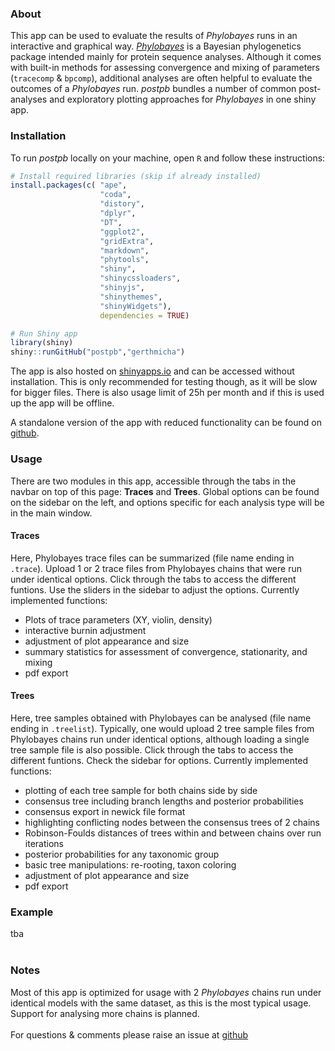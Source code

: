 ### About ###
This app can be used to evaluate the results of *Phylobayes* runs in an interactive and graphical way. [*Phylobayes*](http://www.atgc-montpellier.fr/phylobayes/) is a Bayesian phylogenetics package intended mainly for protein sequence analyses. Although it comes with built-in methods for assessing convergence and mixing of parameters (`tracecomp` & `bpcomp`), additional analyses are often helpful to evaluate the outcomes of a *Phylobayes* run. *postpb* bundles a number of common post-analyses and exploratory plotting approaches for *Phylobayes* in one shiny app.
<br>

### Installation ###
To run *postpb* locally on your machine, open `R` and follow these instructions: 

```R
# Install required libraries (skip if already installed)
install.packages(c( "ape",
                    "coda",
                    "distory",
                    "dplyr",
                    "DT",
                    "ggplot2",
                    "gridExtra",
                    "markdown",
                    "phytools",
                    "shiny",
                    "shinycssloaders",
                    "shinyjs",
                    "shinythemes",
                    "shinyWidgets"), 
                    dependencies = TRUE)

# Run Shiny app
library(shiny)
shiny::runGitHub("postpb","gerthmicha")
```

The app is also hosted on [shinyapps.io](https://gerthmicha.shinyapps.io/postpb/) and can be accessed without installation. This is only recommended for testing though, as it will be slow for bigger files. There is also usage limit of 25h per month and if this is used up the app will be offline.

A standalone version of the app with reduced functionality can be found on [github](https://github.com/gerthmicha/pbplot/README_rscript.md).
<br>

### Usage ###
There are two modules in this app, accessible through the tabs in the navbar on top of this page: **Traces** and **Trees**. Global options can be found on the sidebar on the left, and options specific for each analysis type will be in the main window. 

#### Traces ####
Here, Phylobayes trace files can be summarized (file name ending in `.trace`). Upload 1 or 2 trace files from Phylobayes chains that were run under identical options. Click through the tabs to access the different funtions. Use the sliders in the sidebar to adjust the options. Currently implemented functions:
  
  - Plots of trace parameters (XY, violin, density) 
  - interactive burnin adjustment
  - adjustment of plot appearance and size
  - summary statistics for assessment of convergence, stationarity, and mixing
  - pdf export

#### Trees ####
Here, tree samples obtained with Phylobayes can be analysed (file name ending in `.treelist`). Typically, one would upload 2 tree sample files from Phylobayes chains run under identical options, although loading a single tree sample file is also possible. Click through the tabs to access the different funtions. Check the sidebar for options. Currently implemented functions:

  - plotting of each tree sample for both chains side by side
  - consensus tree including branch lengths and posterior probabilities
  - consensus export in newick file format
  - highlighting conflicting nodes between the consensus trees of 2 chains
  - Robinson-Foulds distances of trees within and between chains over run iterations
  - posterior probabilities for any taxonomic group
  - basic tree manipulations: re-rooting, taxon coloring
  - adjustment of plot appearance and size
  - pdf export
  
### Example ###
tba
<br>
<br>

### Notes ###
Most of this app is optimized for usage with 2 *Phylobayes* chains run under identical models with the same dataset, as this is the most typical usage. Support for analysing more chains is planned.
<br>
<br>
For questions & comments please raise an issue at [github](https://github.com/gerthmicha/postpb/issues)
